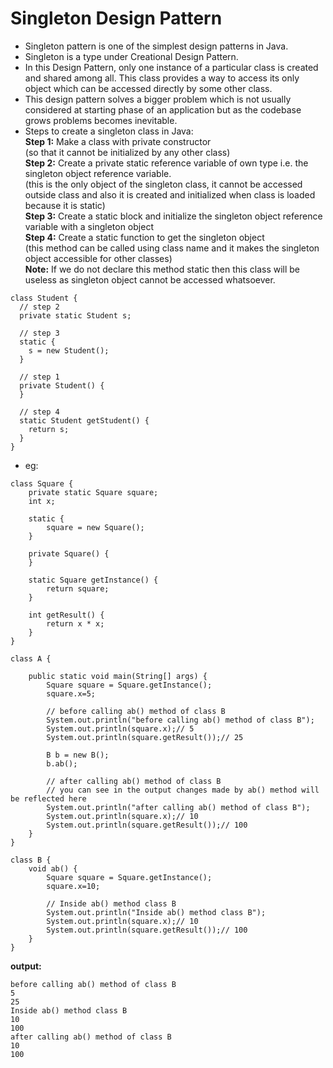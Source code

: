 # Singleton Design Pattern
* Singleton pattern is one of the simplest design patterns in Java.
* Singleton is a type under Creational Design Pattern.
* In this Design Pattern, only one instance of a particular class is created and shared among all. This class provides a way to access its only object which can be accessed directly by some other class.
* This design pattern solves a bigger problem which is not usually considered at starting phase of an application but as the codebase grows problems becomes inevitable.
* Steps to create a singleton class in Java:
  <br>__Step 1:__ Make a class with private constructor
     <br>(so that it cannot be initialized by any other class)
  <br>__Step 2:__ Create a private static reference variable of own type i.e. the singleton object reference variable.
     <br>(this is the only object of the singleton class, it cannot be accessed outside class and also it is created and initialized when class is loaded because it is static)
  <br>__Step 3:__ Create a static block and initialize the singleton object reference variable with a singleton object
  <br>__Step 4:__ Create a static function to get the singleton object
     <br>(this method can be called using class name and it makes the singleton object accessible for other classes)
  <br>__Note:__ If we do not declare this method static then this class will be useless as singleton object cannot be accessed whatsoever.

````
class Student {
  // step 2
  private static Student s;
  
  // step 3
  static {
    s = new Student();
  }
  
  // step 1
  private Student() {
  }
  
  // step 4
  static Student getStudent() {
    return s;
  }
}
````

* eg:
````
class Square {
	private static Square square;
	int x;

	static {
		square = new Square();
	}

	private Square() {
	}

	static Square getInstance() {
		return square;
	}

	int getResult() {
		return x * x;
	}
}
````
````
class A {
	
	public static void main(String[] args) {
		Square square = Square.getInstance();
		square.x=5;
		
		// before calling ab() method of class B
		System.out.println("before calling ab() method of class B");
		System.out.println(square.x);// 5
		System.out.println(square.getResult());// 25
		
		B b = new B();
		b.ab();
		
		// after calling ab() method of class B
		// you can see in the output changes made by ab() method will be reflected here
		System.out.println("after calling ab() method of class B");
		System.out.println(square.x);// 10
		System.out.println(square.getResult());// 100
	}
}
````
````
class B {
	void ab() {
		Square square = Square.getInstance();
		square.x=10;
		
		// Inside ab() method class B
		System.out.println("Inside ab() method class B");
		System.out.println(square.x);// 10
		System.out.println(square.getResult());// 100
	}
}
````
__output:__
````
before calling ab() method of class B
5
25
Inside ab() method class B
10
100
after calling ab() method of class B
10
100
````







